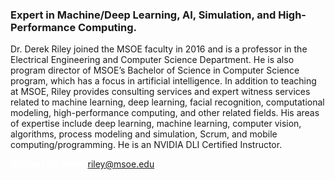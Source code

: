 ### Expert in Machine/Deep Learning, AI, Simulation, and High-Performance Computing.

Dr. Derek Riley joined the MSOE faculty in 2016 and is a professor in the Electrical Engineering and Computer Science Department. He is also program director of MSOE’s Bachelor of Science in Computer Science program, which has a focus in artificial intelligence. In addition to teaching at MSOE, Riley provides consulting services and expert witness services related to machine learning, deep learning, facial recognition, computational modeling, high-performance computing, and other related fields. His areas of expertise include deep learning, machine learning, computer vision, algorithms, process modeling and simulation, Scrum, and mobile computing/programming. He is an NVIDIA DLI Certified Instructor.

<a style = 'font-weight: bold; color: white;'>Contact Me Here:</a> <a style = 'color: blue eyes;'>riley@msoe.edu</a>